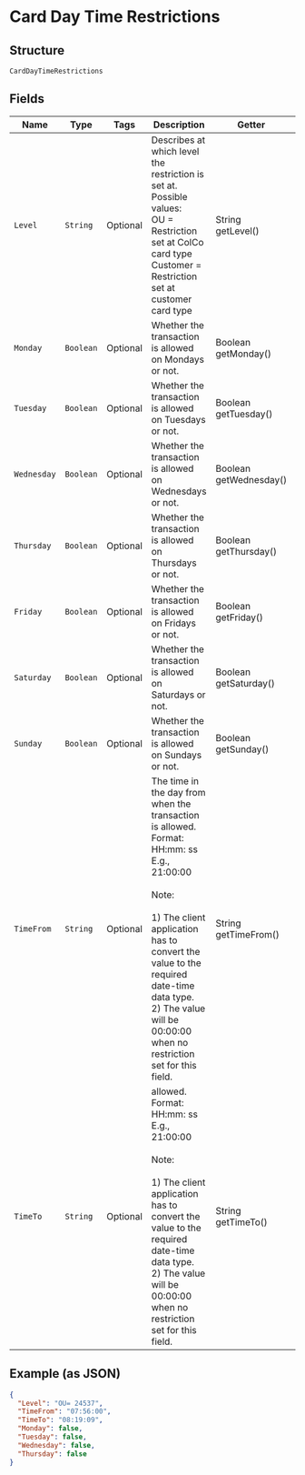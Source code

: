 
# Card Day Time Restrictions

## Structure

`CardDayTimeRestrictions`

## Fields

| Name | Type | Tags | Description | Getter | Setter |
|  --- | --- | --- | --- | --- | --- |
| `Level` | `String` | Optional | Describes at which level the restriction is set at.<br>Possible values:<br>OU = Restriction set at ColCo card type<br>Customer = Restriction set at customer card type | String getLevel() | setLevel(String level) |
| `Monday` | `Boolean` | Optional | Whether the transaction is allowed on Mondays or not. | Boolean getMonday() | setMonday(Boolean monday) |
| `Tuesday` | `Boolean` | Optional | Whether the transaction is allowed on Tuesdays or not. | Boolean getTuesday() | setTuesday(Boolean tuesday) |
| `Wednesday` | `Boolean` | Optional | Whether the transaction is allowed on Wednesdays or not. | Boolean getWednesday() | setWednesday(Boolean wednesday) |
| `Thursday` | `Boolean` | Optional | Whether the transaction is allowed on Thursdays or not. | Boolean getThursday() | setThursday(Boolean thursday) |
| `Friday` | `Boolean` | Optional | Whether the transaction is allowed on Fridays or not. | Boolean getFriday() | setFriday(Boolean friday) |
| `Saturday` | `Boolean` | Optional | Whether the transaction is allowed on Saturdays or not. | Boolean getSaturday() | setSaturday(Boolean saturday) |
| `Sunday` | `Boolean` | Optional | Whether the transaction is allowed on Sundays or not. | Boolean getSunday() | setSunday(Boolean sunday) |
| `TimeFrom` | `String` | Optional | The time in the day from when the transaction is allowed.<br>Format: HH:mm: ss<br>E.g., 21:00:00<br><br>Note:<br><br>1) The client application has to convert the value to the required date-time data type.<br>2) The value will be 00:00:00 when no restriction set for this field. | String getTimeFrom() | setTimeFrom(String timeFrom) |
| `TimeTo` | `String` | Optional | allowed.<br>Format: HH:mm: ss<br>E.g., 21:00:00<br><br>Note:<br><br>1) The client application has to convert the value to the required date-time data type.<br>2) The value will be 00:00:00 when no restriction set for this field. | String getTimeTo() | setTimeTo(String timeTo) |

## Example (as JSON)

```json
{
  "Level": "OU= 24537",
  "TimeFrom": "07:56:00",
  "TimeTo": "08:19:09",
  "Monday": false,
  "Tuesday": false,
  "Wednesday": false,
  "Thursday": false
}
```

